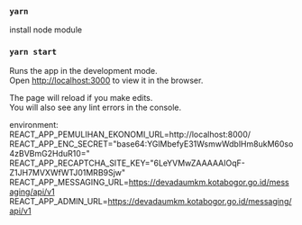 ### `yarn`
install node module
### `yarn start`

Runs the app in the development mode.\
Open [http://localhost:3000](http://localhost:3000) to view it in the browser.

The page will reload if you make edits.\
You will also see any lint errors in the console.

environment:
REACT_APP_PEMULIHAN_EKONOMI_URL=http://localhost:8000/
REACT_APP_ENC_SECRET="base64:YGlMbefyE31WsmwWdblHm8ukM60so4zBVBmG2HduR10="
REACT_APP_RECAPTCHA_SITE_KEY="6LeYVMwZAAAAAIOqF-Z1JH7MVXWfWTJ01MRB9Sjw"
REACT_APP_MESSAGING_URL=https://devadaumkm.kotabogor.go.id/messaging/api/v1
REACT_APP_ADMIN_URL=https://devadaumkm.kotabogor.go.id/messaging/api/v1